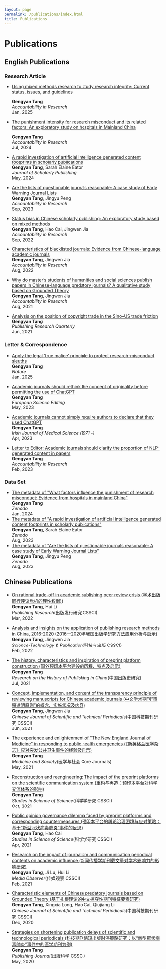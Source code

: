 ```yaml
---
layout: page
permalink: /publications/index.html
title: Publications
---
```


# Publications

## English Publications

### Research Article

- <div style="display: flex; align-items: center;">
    <a href="https://doi.org/10.1080/08989621.2024.2449041" target="_blank">Using mixed methods research to study research integrity: Current status, issues, and guidelines</a>
    <div class="altmetric-embed" data-badge-type="donut" data-altmetric-id="172701067" style="margin-left: 10px;"></div>
  </div>
  
  **Gengyan Tang**  
  *Accountability in Research*  
  Jan, 2025

<script type="text/javascript" src="https://d1bxh8uas1mnw7.cloudfront.net/assets/embed.js"></script>

- <div style="display: flex; align-items: center;">
    <a href="https://doi.org/10.1080/08989621.2024.2377723" target="_blank">The punishment intensity for research misconduct and its related factors: An exploratory study on hospitals in Mainland China</a>
    <div class="altmetric-embed" data-badge-type="donut" data-altmetric-id="165394535" style="margin-left: 10px;"></div>
  </div>
  
  **Gengyan Tang**  
  *Accountability in Research*  
  Jul, 2024

<script type="text/javascript" src="https://d1bxh8uas1mnw7.cloudfront.net/assets/embed.js"></script>

  
- [A rapid investigation of artificial intelligence generated content footprints in scholarly publications](https://doi.org/10.3138/jsp-2023-0079)<br>**Gengyan Tang**, Sarah Elaine Eaton<br>*Journal of Scholarly Publishing*<br> May, 2024

- [Are the lists of questionable journals reasonable: A case study of Early Warning Journal Lists](https://doi.org/10.1080/08989621.2023.2261846)<br>**Gengyan Tang**, Jingyu Peng<br>*Accountability in Research*<br> Sep, 2023

- [Status bias in Chinese scholarly publishing: An exploratory study based on mixed methods](https://www.tandfonline.com/doi/full/10.1080/08989621.2022.2117621)<br>**Gengyan Tang**, Hao Cai, Jingwen Jia<br>*Accountability in Research*<br> Sep, 2022

- [Characteristics of blacklisted journals: Evidence from Chinese-language academic journals](https://www.tandfonline.com/doi/full/10.1080/08989621.2022.2112953)<br>**Gengyan Tang**, Jingwen Jia<br>*Accountability in Research*<br> Aug, 2022

- [Why do master’s students of humanities and social sciences publish papers in Chinese-language predatory journals? A qualitative study based on Grounded Theory](https://www.tandfonline.com/doi/full/10.1080/08989621.2021.1960164)<br>**Gengyan Tang**, Jingwen Jia<br>*Accountability in Research*<br> Aug, 2021

- [Analysis on the position of copyright trade in the Sino–US trade friction](https://link.springer.com/article/10.1007/s12109-020-09719-z)<br>**Gengyan Tang**<br>*Publishing Research Quarterly*<br> Jun, 2021

### Letter & Correspondence

- [Apply the legal ‘true malice’ principle to protect research-misconduct sleuths](https://doi.org/10.1038/d41586-024-04230-3)<br>**Gengyan Tang**<br>*Nature*<br> Jan, 2025

- [Academic journals should rethink the concept of originality before permitting the use of ChatGPT](https://ese.arphahub.com/article/104148/)<br>**Gengyan Tang**<br>*European Science Editing*<br> May, 2023

- [Academic journals cannot simply require authors to declare that they used ChatGPT](https://link.springer.com/article/10.1007/s11845-023-03374-x)<br>**Gengyan Tang**<br>*Irish Journal of Medical Science (1971 -)*<br> Apr, 2023

- [Letter to Editor: Academic journals should clarify the proportion of NLP-generated content in papers](https://www.tandfonline.com/doi/full/10.1080/08989621.2023.2180359)<br>**Gengyan Tang**<br>*Accountability in Research*<br> Feb, 2023

### Data Set
- [The metadata of "What factors influence the punishment of research misconduct: Evidence from hospitals in mainland China"](https://doi.org/10.5281/zenodo.10544715)<br>**Gengyan Tang**<br>*Zenodo*<br> Jan, 2024
- [The metadata of "A rapid investigation of artificial intelligence generated content footprints in scholarly publications"](https://doi.org/10.5281/zenodo.8227899)<br>**Gengyan Tang**, Sarah Elaine Eaton<br>*Zenodo*<br> Aug, 2023
- [The metadata of "Are the lists of questionable journals reasonable: A case study of Early Warning Journal Lists"](https://doi.org/10.5281/zenodo.8245329)<br>**Gengyan Tang**, Jingyu Peng<br>*Zenodo*<br> Aug, 2023

## Chinese Publications

- [On rational trade-off in academic publishing peer review crisis (学术出版同行评议危机的理性权衡)](https://d.wanfangdata.com.cn/periodical/cbfxyj202203011))<br>**Gengyan Tang**, Hui Li<br>*Publishing Research*(出版发行研究 CSSCI)<br> Mar, 2022

- [Analysis and insights on the application of publishing research methods in China, 2016-2020 (2016—2020年我国出版学研究方法应用分析与启示)](https://d.wanfangdata.com.cn/periodical/ChlQZXJpb2RpY2FsQ0hJTmV3UzIwMjQwNzA0Eg5ranljYjIwMjIwMjAyMBoIcjJ4bGE1eGE%3D)<br>**Gengyan Tang**, Jingwen Jia<br>*Science-Technology & Publication*(科技与出版 CSSCI)<br> Feb, 2022

- [The history, characteristics and inspiration of preprint platform construction (国外预印本平台建设的历程、特点及启示)](https://d.wanfangdata.com.cn/periodical/ChlQZXJpb2RpY2FsQ0hJTmV3UzIwMjQwNzA0EiNxa185MDBjYjc2ZjM1MDA0Nzg1YjI5NmU4N2E4OGQ2NGQ4YRoIcjJ4bGE1eGE%3D)<br>**Gengyan Tang**<br>*Research on the History of Publishing in China*(中国出版史研究)<br> Jul, 2021

- [Concept, implementation, and content of the transparency principle of reviewing manuscripts for Chinese academic journals (中文学术期刊“审稿透明原则”的概念、实施状况及内容)](https://d.wanfangdata.com.cn/periodical/ChlQZXJpb2RpY2FsQ0hJTmV3UzIwMjQwNzA0EhF6Z2tqcWt5ajIwMjEwNjAwNxoIcjJ4bGE1eGE%3D)<br>**Gengyan Tang**, Jingwen Jia<br>*Chinese Journal of Scientific and Technical Periodicals*(中国科技期刊研究 CSSCI)<br> Jun, 2021

- [The experience and enlightenment of "The New England Journal of Medicine" in responding to public health emergencies (《新英格兰医学杂志》应对突发公共卫生事件的经验及启示)](https://d.wanfangdata.com.cn/periodical/ChlQZXJpb2RpY2FsQ0hJTmV3UzIwMjQwNzA0Eg55eHlzaDIwMjEwNTAxNRoIcjJ4bGE1eGE%3D)<br>**Gengyan Tang**<br>*Medicine and Society*(医学与社会 Core Journals)<br> May, 2021

- [Reconstruction and reengineering: The impact of the preprint platforms on the scientific communication system (重构与再造：预印本平台对科学交流体系的影响)](https://d.wanfangdata.com.cn/periodical/kxxyj202110001)<br>**Gengyan Tang**<br>*Studies in Science of Science*(科学学研究 CSSCI)<br> Oct, 2021

- [Public opinion governance dilemma faced by preprint platforms and corresponding countermeasures (预印本平台的舆论治理困境与应对策略：基于“新型冠状病毒肺炎”事件的反思)](https://d.wanfangdata.com.cn/periodical/kxxyj202104002)<br>**Gengyan Tang**, Hao Cai<br>*Studies in Science of Science*(科学学研究 CSSCI)<br> Apr, 2021

- [Research on the impact of journalism and communication periodical contents on academic influence (新闻传播学期刊载文量对学术影响力的影响研究)](https://d.wanfangdata.com.cn/periodical/ChlQZXJpb2RpY2FsQ0hJTmV3UzIwMjQwNzA0Eg14d3R4MjAyMTAyMDE0GghyMnhsYTV4YQ%3D%3D)<br>**Gengyan Tang**, Ji Lu, Hui Li<br>*Media Observer*(传媒观察 CSSCI)<br> Feb, 2021

- [Characteristic elements of Chinese predatory journals based on Grounded Theory (基于扎根理论的中文掠夺性期刊特征要素研究)](https://d.wanfangdata.com.cn/periodical/ChlQZXJpb2RpY2FsQ0hJTmV3UzIwMjQwNzA0EhF6Z2tqcWt5ajIwMjAxMjAwMhoIcjJ4bGE1eGE%3D)<br>**Gengyan Tang**, Xingxia Long, Hao Cai, Qiujiang Li<br>*Chinese Journal of Scientific and Technical Periodicals*(中国科技期刊研究 CSSCI)<br> Dec, 2020

- [Strategies on shortening publication delays of scientific and technological periodicals (科技期刊缩短出版时滞策略研究：以“新型冠状病毒肺炎”事件中的医学期刊为例)](https://d.wanfangdata.com.cn/periodical/cbkx202003011)<br>**Gengyan Tang**<br>*Publishing Journal*(出版科学 CSSCI)<br> May, 2020
